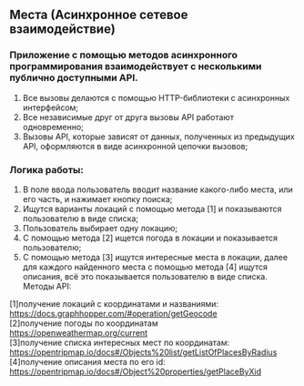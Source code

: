 ## Места (Асинхронное сетевое взаимодействие)

### Приложение с помощью методов асинхронного программирования взаимодействует с несколькими публично доступными API.

1. Все вызовы делаются с помощью HTTP-библиотеки с асинхронных интерфейсом;
2. Все независимые друг от друга вызовы API работают одновременно;
3. Вызовы API, которые зависят от данных, полученных из предыдущих API, оформляются в виде асинхронной цепочки вызовов;

### Логика работы:

1. В поле ввода пользователь вводит название какого-либо места, или его часть, и нажимает кнопку поиска;
2. Ищутся варианты локаций с помощью метода [1] и показываются пользователю в виде списка;
3. Пользователь выбирает одну локацию;
4. С помощью метода [2] ищется погода в локации и показывается пользователю;
5. С помощью метода [3] ищутся интересные места в локации, далее для каждого найденного места с помощью метода [4] ищутся описания, всё это показывается пользователю в виде списка.
Методы API:

[1]получение локаций с координатами и названиями: https://docs.graphhopper.com/#operation/getGeocode  
[2]получение погоды по координатам https://openweathermap.org/current  
[3]получение списка интересных мест по координатам: https://opentripmap.io/docs#/Objects%20list/getListOfPlacesByRadius  
[4]получение описания места по его id: https://opentripmap.io/docs#/Object%20properties/getPlaceByXid  
